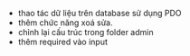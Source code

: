 - thao tác dữ liệu trên database sử dụng PDO
- thêm chức năng xoá sửa.
- chỉnh lại cấu trúc trong folder admin
- thêm required vào input
